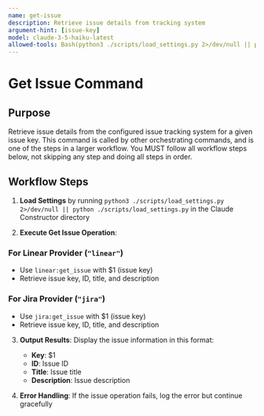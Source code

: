 ```yaml
---
name: get-issue
description: Retrieve issue details from tracking system
argument-hint: [issue-key]
model: claude-3-5-haiku-latest
allowed-tools: Bash(python3 ./scripts/load_settings.py 2>/dev/null || python ./scripts/load_settings.py)
---
```


# Get Issue Command

## Purpose

Retrieve issue details from the configured issue tracking system for a given issue key.
This command is called by other orchestrating commands, and is one of the steps in a larger workflow.
You MUST follow all workflow steps below, not skipping any step and doing all steps in order.

## Workflow Steps

1. **Load Settings** by running `python3 ./scripts/load_settings.py 2>/dev/null || python ./scripts/load_settings.py` in the Claude Constructor directory

2. **Execute Get Issue Operation**:

### For Linear Provider (`"linear"`)
- Use `linear:get_issue` with $1 (issue key)
- Retrieve issue key, ID, title, and description

### For Jira Provider (`"jira"`)
- Use `jira:get_issue` with $1 (issue key)
- Retrieve issue key, ID, title, and description

3. **Output Results**: Display the issue information in this format:
   - **Key**: $1
   - **ID**: Issue ID
   - **Title**: Issue title
   - **Description**: Issue description

4. **Error Handling**: If the issue operation fails, log the error but continue gracefully
